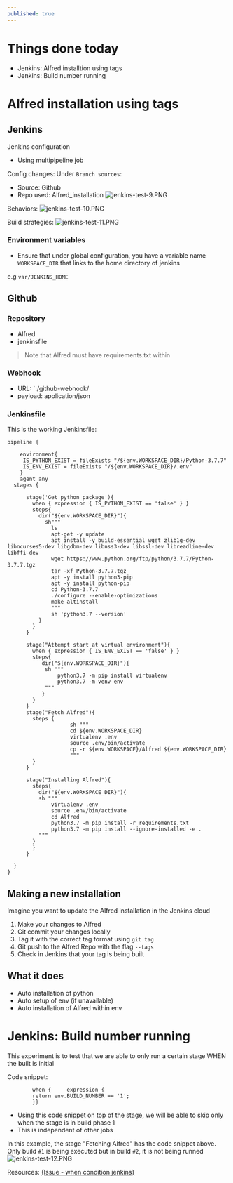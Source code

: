 ```yaml
---
published: true
---
```

# Things done today
- Jenkins: Alfred installtion using tags
- Jenkins: Build number running 


# Alfred installation using tags

## Jenkins
Jenkins configuration
- Using multipipeline job

Config changes:
Under `Branch sources`:

- Source: Github
- Repo used: Alfred_installation
![jenkins-test-9.PNG]({{site.baseurl}}/img/jenkins-test-9.PNG)

Behaviors:
![jenkins-test-10.PNG]({{site.baseurl}}/img/jenkins-test-10.PNG)

Build strategies:
![jenkins-test-11.PNG]({{site.baseurl}}/img/jenkins-test-11.PNG)

### Environment variables
- Ensure that under global configuration, you have a variable name `WORKSPACE_DIR` that links to the home directory of jenkins

e.g `var/JENKINS_HOME`



## Github

### Repository
- Alfred
- jenkinsfile

> Note that Alfred must have requirements.txt within

### Webhook
- URL: `<JENKINSURL>:<PORT>/github-webhook/
- payload: application/json

### Jenkinsfile

This is the working Jenkinsfile:

```
pipeline {

    environment{
     IS_PYTHON_EXIST = fileExists "/${env.WORKSPACE_DIR}/Python-3.7.7"
     IS_ENV_EXIST = fileExists "/${env.WORKSPACE_DIR}/.env"
    }
    agent any
  stages {

      stage('Get python package'){
        when { expression { IS_PYTHON_EXIST == 'false' } }
        steps{
          dir("${env.WORKSPACE_DIR}"){
            sh"""
              ls
              apt-get -y update
              apt install -y build-essential wget zlib1g-dev libncurses5-dev libgdbm-dev libnss3-dev libssl-dev libreadline-dev libffi-dev
              wget https://www.python.org/ftp/python/3.7.7/Python-3.7.7.tgz
              tar -xf Python-3.7.7.tgz
              apt -y install python3-pip
              apt -y install python-pip
              cd Python-3.7.7
              ./configure --enable-optimizations
              make altinstall
              """
              sh 'python3.7 --version'
          }
        }
      }

      stage("Attempt start at virtual environment"){
        when { expression { IS_ENV_EXIST == 'false' } }
        steps{
           dir("${env.WORKSPACE_DIR}"){
            sh """
                python3.7 -m pip install virtualenv
                python3.7 -m venv env
            """
           }
        }
      }
      stage("Fetch Alfred"){
        steps {
                    sh """
                    cd ${env.WORKSPACE_DIR}
                    virtualenv .env
                    source .env/bin/activate
                    cp -r ${env.WORKSPACE}/Alfred ${env.WORKSPACE_DIR}
                    """
        }
      }

      stage("Installing Alfred"){
        steps{
          dir("${env.WORKSPACE_DIR}"){
          sh """
              virtualenv .env
              source .env/bin/activate
              cd Alfred
              python3.7 -m pip install -r requirements.txt
              python3.7 -m pip install --ignore-installed -e .
          """
        }
        }
      }

  }
}
```



## Making a new installation
Imagine you want to update the Alfred installation in the Jenkins cloud

1. Make your changes to Alfred
2. Git commit your changes locally
3. Tag it with the correct tag format using `git tag`
4. Git push to the Alfred Repo with the flag `--tags`
5. Check in Jenkins that your tag is being built

## What it does
- Auto installation of python
- Auto setup of env (if unavailable)
- Auto installation of Alfred within env

# Jenkins: Build number running 
This experiment is to test that we are able to only run a certain stage WHEN the built is initial

Code snippet:
```
        when {     expression {
        return env.BUILD_NUMBER == '1';
        }}
```

- Using this code snippet on top of the stage, we will be able to skip only when the stage is in build phase 1
- This is independent of other jobs

In this example, the stage "Fetching Alfred" has the code snippet above.
Only build `#1` is being executed but in build `#2`, it is not being runned
![jenkins-test-12.PNG]({{site.baseurl}}/img/jenkins-test-12.PNG)

Resources: [{Issue - when condition jenkins}](https://stackoverflow.com/questions/37690920/conditional-step-stage-in-jenkins-pipeline)


